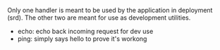 Only one handler is meant to be used by the application in deployment (srd).   The other two are meant for use as development utilities.

* echo: echo back incoming request for dev use
* ping: simply says hello to prove it's workong